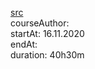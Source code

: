 [src](https://www.udemy.com/course/nodejs-the-complete-guide/)
<br>courseAuthor: 
<br>startAt: 16.11.2020
<br>endAt: 
<br>duration: 40h30m
